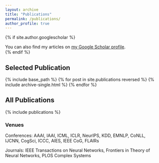 ```yaml
---
layout: archive
title: "Publications"
permalink: /publications/
author_profile: true
---
```


{% if site.author.googlescholar %}
  <div class="wordwrap">You can also find my articles on <a href="{{site.author.googlescholar}}">my Google Scholar profile</a>.</div>
{% endif %}

## Selected Publication 

{% include base_path %}
{% for post in site.publications reversed %}
  {% include archive-single.html %}
{% endfor %}

## All Publications

{% include publications %}

### Venues 

Conferences: AAAI, IAAI, ICML, ICLR, NeurIPS, KDD, EMNLP, CoNLL, IJCNN, CogSci, ICCC, AIES, IEEE CoG, FLAIRs

Journals: IEEE Transactions on Neural Networks, Frontiers in Theory of Neural Networks, PLOS Complex Systems

